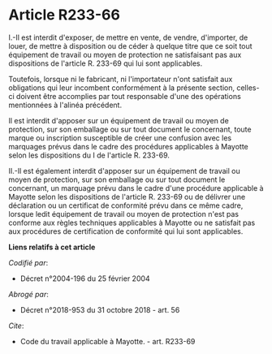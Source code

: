 # Article R233-66

I.-Il est interdit d'exposer, de mettre en vente, de vendre, d'importer, de louer, de mettre à disposition ou de céder à
quelque titre que ce soit tout équipement de travail ou moyen de protection ne satisfaisant pas aux dispositions de l'article
R. 233-69 qui lui sont applicables. 

Toutefois, lorsque ni le fabricant, ni l'importateur n'ont satisfait aux obligations qui leur incombent conformément à la
présente section, celles-ci doivent être accomplies par tout responsable d'une des opérations mentionnées à l'alinéa
précédent. 

Il est interdit d'apposer sur un équipement de travail ou moyen de protection, sur son emballage ou sur tout document le
concernant, toute marque ou inscription susceptible de créer une confusion avec les marquages prévus dans le cadre des
procédures applicables à Mayotte selon les dispositions du I de l'article R. 233-69. 

II.-Il est également interdit d'apposer sur un équipement de travail ou moyen de protection, sur son emballage ou sur tout
document le concernant, un marquage prévu dans le cadre d'une procédure applicable à Mayotte selon les dispositions de
l'article R. 233-69 ou de délivrer une déclaration ou un certificat de conformité prévu dans ce même cadre, lorsque ledit
équipement de travail ou moyen de protection n'est pas conforme aux règles techniques applicables à Mayotte ou ne satisfait
pas aux procédures de certification de conformité qui lui sont applicables.

**Liens relatifs à cet article**

_Codifié par_:

  - Décret n°2004-196 du 25 février 2004

_Abrogé par_:

  - Décret n°2018-953 du 31 octobre 2018 - art. 56

_Cite_:

  - Code du travail applicable à Mayotte. - art. R233-69
